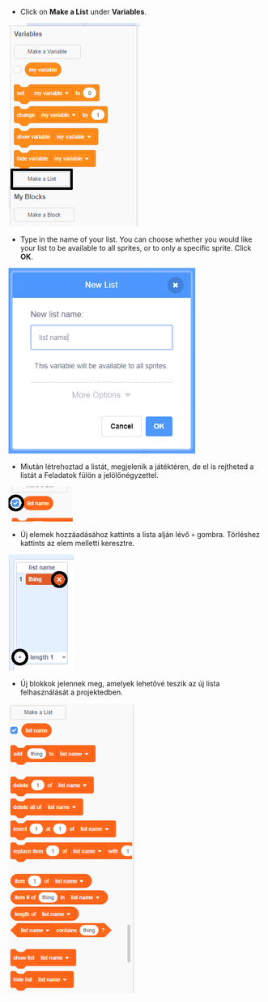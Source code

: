 + Click on **Make a List** under **Variables**.

![Készíts egy listát](images/make-a-list-annotated.png)

+ Type in the name of your list. You can choose whether you would like your list to be available to all sprites, or to only a specific sprite. Click **OK**.

![Lista neve](images/list-name.png)

+ Miután létrehoztad a listát, megjelenik a játéktéren, de el is rejtheted a listát a Feladatok fülön a jelölőnégyzettel.

![Lista megjelenítése / elrejtése](images/list-show-hide-annotated.png)

+ Új elemek hozzáadásához kattints a lista alján lévő `+` gombra. Törléshez kattints az elem melletti keresztre.

![Lista megjelenítése / elrejtése](images/list-add-delete-annotated.png)

+ Új blokkok jelennek meg, amelyek lehetővé teszik az új lista felhasználását a projektedben.

![Listablokkok](images/list-blocks.png)